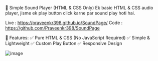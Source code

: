 🎵 Simple Sound Player (HTML & CSS Only)
Ek basic HTML & CSS audio player, jisme ek play button click karne par sound play hoti hai.

Live : https://praveenkr398.github.io/SoundPage/
Code : https://github.com/Praveenkr398/SoundPage

🎨 Features:
✅ Pure HTML & CSS (No JavaScript Required)
✅ Simple & Lightweight
✅ Custom Play Button
✅ Responsive Design

![image](https://github.com/user-attachments/assets/b8b99e70-6133-4213-9283-93414d7ee4d7)

